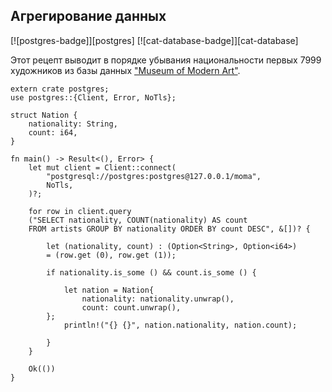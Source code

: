 ## Агрегирование данных

[![postgres-badge]][postgres] [![cat-database-badge]][cat-database]

Этот рецепт выводит в порядке убывания национальности первых 7999 художников из базы данных ["Museum of Modern Art"](https://github.com/MuseumofModernArt/collection/blob/master/Artists.csv).

```rust,no_run
extern crate postgres;
use postgres::{Client, Error, NoTls};

struct Nation {
    nationality: String,
    count: i64,
}

fn main() -> Result<(), Error> {
    let mut client = Client::connect(
        "postgresql://postgres:postgres@127.0.0.1/moma",
        NoTls,
    )?;

    for row in client.query
	("SELECT nationality, COUNT(nationality) AS count
	FROM artists GROUP BY nationality ORDER BY count DESC", &[])? {
        
        let (nationality, count) : (Option<String>, Option<i64>)
		= (row.get (0), row.get (1));
        
        if nationality.is_some () && count.is_some () {

            let nation = Nation{
                nationality: nationality.unwrap(),
                count: count.unwrap(),
        };
            println!("{} {}", nation.nationality, nation.count);
            
        }
    }

    Ok(())
}
```
